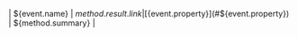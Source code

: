 | ${event.name} | ${method.result.link} | [${event.property}](#${event.property}) | ${method.summary} |